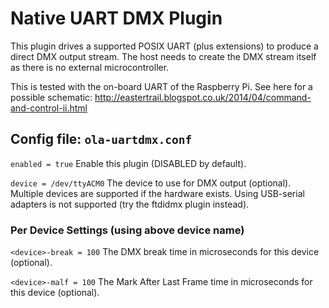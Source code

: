 Native UART DMX Plugin
======================

This plugin drives a supported POSIX UART (plus extensions) to produce a direct
DMX output stream. The host needs to create the DMX stream itself as there is no
external microcontroller.

This is tested with the on-board UART of the Raspberry Pi. See here for a
possible schematic:
http://eastertrail.blogspot.co.uk/2014/04/command-and-control-ii.html


## Config file: `ola-uartdmx.conf`

`enabled = true` 
Enable this plugin (DISABLED by default).

`device = /dev/ttyACM0` 
The device to use for DMX output (optional). Multiple devices are supported if
the hardware exists. Using USB-serial adapters is not supported (try the ftdidmx
plugin instead).

### Per Device Settings (using above device name)

`<device>-break = 100` 
The DMX break time in microseconds for this device (optional).

`<device>-malf = 100` 
The Mark After Last Frame time in microseconds for this device (optional).
